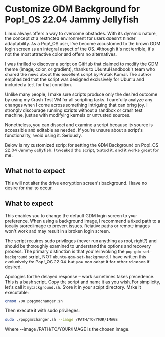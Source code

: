 # Customize GDM Background for Pop!_OS 22.04 Jammy Jellyfish

Linux always offers a way to overcome obstacles. With its dynamic nature, the concept of a restricted environment for users doesn't hinder adaptability. As a Pop!_OS user, I've become accustomed to the brown GDM login screen as an integral aspect of the OS. Although it's not terrible, it's not the most attractive color and offers no alternatives.

I was thrilled to discover a script on GitHub that claimed to modify the GDM theme (image, color, or gradient), thanks to UbuntuHandbook's team who shared the news about this excellent script by Pratak Kumar. The author emphasized that the script was designed exclusively for Ubuntu and included a test for that condition.

Unlike many people, I make sure scripts produce only the desired outcome by using my Crash Test VM for all scripting tasks. I carefully analyze any changes when I come across something intriguing that can bring joy. I strongly discourage running scripts without a sandbox or crash test machine, just as with modifying kernels or untrusted sources.

Nonetheless, you can dissect and examine a script because its source is accessible and editable as needed. If you're unsure about a script's functionality, avoid using it. Seriously.

Below is my customized script for setting the GDM Background on Pop!_OS 22.04 Jammy Jellyfish. I tweaked the script, tested it, and it works great for me.

## What not to expect

This will not alter the drive encryption screen's background. I have no desire for that to occur.

## What to expect

This enables you to change the default GDM login screen to your preference. When using a background image, I recommend a fixed path to a locally stored image to prevent issues. Relative paths or remote images won't work and may result in a broken login screen.

The script requires sudo privileges (never run anything as root, right?) and should be thoroughly examined to understand the options and recovery process. The primary distinction is that you're invoking the `pop-gdm-set-background` script, NOT `ubuntu-gdm-set-background`. I have written this exclusively for Pop!_OS 22.04, but you can adapt it for other releases if desired.

Apologies for the delayed response – work sometimes takes precedence. This is a bash script. Copy the script and name it as you wish. For simplicity, let's call it `mybackground.sh`. Store it in your script directory. Make it executable:

```bash
chmod 700 popgmdchanger.sh
```
Then execute it with sudo privileges:

```bash
sudo ./popgmdchanger.sh --image /PATH/TO/YOUR/IMAGE
```
Where --image /PATH/TO/YOUR/IMAGE is the chosen image.


